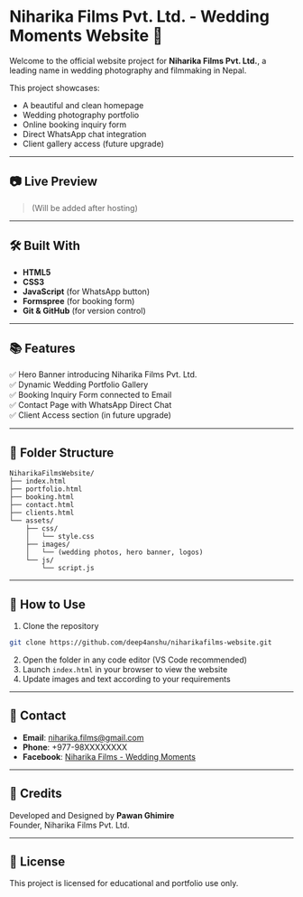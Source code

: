
# Niharika Films Pvt. Ltd. - Wedding Moments Website 🎥

Welcome to the official website project for **Niharika Films Pvt. Ltd.**, a leading name in wedding photography and filmmaking in Nepal.

This project showcases:
- A beautiful and clean homepage
- Wedding photography portfolio
- Online booking inquiry form
- Direct WhatsApp chat integration
- Client gallery access (future upgrade)

---

## 📷 Live Preview

> (Will be added after hosting)

---

## 🛠️ Built With

- **HTML5**
- **CSS3**
- **JavaScript** (for WhatsApp button)
- **Formspree** (for booking form)
- **Git & GitHub** (for version control)

---

## 📚 Features

✅ Hero Banner introducing Niharika Films Pvt. Ltd.  
✅ Dynamic Wedding Portfolio Gallery  
✅ Booking Inquiry Form connected to Email  
✅ Contact Page with WhatsApp Direct Chat  
✅ Client Access section (in future upgrade)

---

## 📂 Folder Structure

```
NiharikaFilmsWebsite/
├── index.html
├── portfolio.html
├── booking.html
├── contact.html
├── clients.html
└── assets/
    ├── css/
    │   └── style.css
    ├── images/
    │   └── (wedding photos, hero banner, logos)
    └── js/
        └── script.js
```

---

## 🚀 How to Use

1. Clone the repository
```bash
git clone https://github.com/deep4anshu/niharikafilms-website.git
```
2. Open the folder in any code editor (VS Code recommended)
3. Launch `index.html` in your browser to view the website
4. Update images and text according to your requirements

---

## 📧 Contact

- **Email**: niharika.films@gmail.com
- **Phone**: +977-98XXXXXXXX
- **Facebook**: [Niharika Films - Wedding Moments](https://facebook.com/NiharikaFilms)

---

## 🧡 Credits

Developed and Designed by **Pawan Ghimire**  
Founder, Niharika Films Pvt. Ltd.

---

## 📜 License

This project is licensed for educational and portfolio use only.
